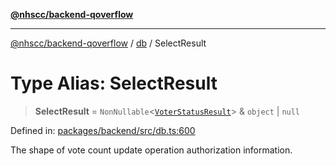 [**@nhscc/backend-qoverflow**](../../README.md)

***

[@nhscc/backend-qoverflow](../../README.md) / [db](../README.md) / SelectResult

# Type Alias: SelectResult

> **SelectResult** = `NonNullable`\<[`VoterStatusResult`](VoterStatusResult.md)\> & `object` \| `null`

Defined in: [packages/backend/src/db.ts:600](https://github.com/nhscc/qoverflow.api.hscc.bdpa.org/blob/b629239838bf73900bba2996b8dcfbc432755e21/packages/backend/src/db.ts#L600)

The shape of vote count update operation authorization information.
